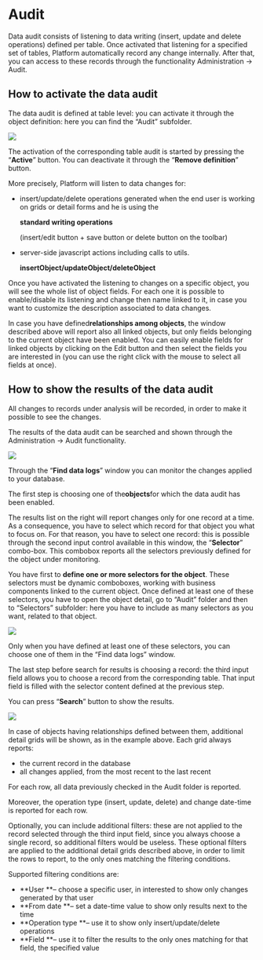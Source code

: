 # Audit

Data audit consists of listening to data writing (insert, update and delete operations) defined per table. Once activated that listening for a specified set of tables, Platform automatically record any change internally. After that, you can access to these records through the functionality Administration -> Audit.

## **How to activate the data audit**

The data audit is defined at table level: you can activate it through the object definition: here you can find the “Audit” subfolder.

[![](http://4wsplatform.org/wp-content/uploads/2018/01/audittable-1.png)](http://4wsplatform.org/wp-content/uploads/2018/01/audittable-1.png)

The activation of the corresponding table audit is started by pressing the “**Active**” button. You can deactivate it through the “**Remove definition**” button.

More precisely, Platform will listen to data changes for:

*   insert/update/delete operations generated when the end user is working on grids or detail forms and he is using the

    **standard writing operations**

    (insert/edit button + save button or delete button on the toolbar)
*   server-side javascript actions including calls to utils.

    **insertObject/updateObject/deleteObject**

Once you have activated the listening to changes on a specific object, you will see the whole list of object fields. For each one it is possible to enable/disable its listening and change then name linked to it, in case you want to customize the description associated to data changes.

In case you have defined**relationships among objects**, the window described above will report also all linked objects, but only fields belonging to the current object have been enabled. You can easily enable fields for linked objects by clicking on the Edit button and then select the fields you are interested in (you can use the right click with the mouse to select all fields at once).

## **How to show the results of the data audit**

All changes to records under analysis will be recorded, in order to make it possible to see the changes.

The results of the data audit can be searched and shown through the Administration -> Audit functionality.

[![](http://4wsplatform.org/wp-content/uploads/2018/01/searcha1.png)](http://4wsplatform.org/wp-content/uploads/2018/01/searcha1.png)

Through the “**Find data logs**” window you can monitor the changes applied to your database.

The first step is choosing one of the**objects**for which the data audit has been enabled.

The results list on the right will report changes only for one record at a time. As a consequence, you have to select which record for that object you what to focus on. For that reason, you have to select one record: this is possible through the second input control available in this window, the “**Selector**” combo-box. This combobox reports all the selectors previously defined for the object under monitoring.

You have first to **define one or more selectors for the object**. These selectors must be dynamic comboboxes, working with business components linked to the current object. Once defined at least one of these selectors, you have to open the object detail, go to “Audit” folder and then to “Selectors” subfolder: here you have to include as many selectors as you want, related to that object.

[![](http://4wsplatform.org/wp-content/uploads/2018/01/searcha2.png)](http://4wsplatform.org/wp-content/uploads/2018/01/searcha2.png)

Only when you have defined at least one of these selectors, you can choose one of them in the “Find data logs” window.

The last step before search for results is choosing a record: the third input field allows you to choose a record from the corresponding table. That input field is filled with the selector content defined at the previous step.

You can press “**Search**” button to show the results.

[![](http://4wsplatform.org/wp-content/uploads/2018/01/searcha3.png)](http://4wsplatform.org/wp-content/uploads/2018/01/searcha3.png)

In case of objects having relationships defined between them, additional detail grids will be shown, as in the example above. Each grid always reports:

* the current record in the database
* all changes applied, from the most recent to the last recent

For each row, all data previously checked in the Audit folder is reported.

Moreover, the operation type (insert, update, delete) and change date-time is reported for each row.

Optionally, you can include additional filters: these are not applied to the record selected through the third input field, since you always choose a single record, so additional filters would be useless. These optional filters are applied to the additional detail grids described above, in order to limit the rows to report, to the only ones matching the filtering conditions.

Supported filtering conditions are:

* **User **– choose a specific user, in interested to show only changes generated by that user
* **From date **– set a date-time value to show only results next to the time
* **Operation type **– use it to show only insert/update/delete operations
* **Field **– use it to filter the results to the only ones matching for that field, the specified value
